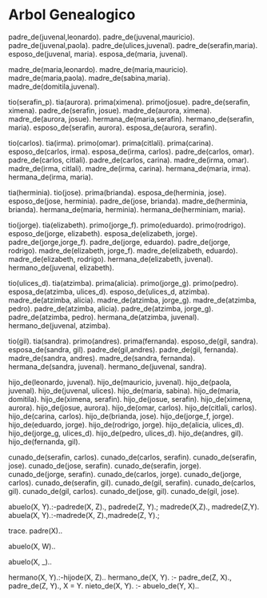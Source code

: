 # Arbol Genealogico

padre_de(juvenal,leonardo).
padre_de(juvenal,mauricio).
padre_de(juvenal,paola).
padre_de(ulices,juvenal).
padre_de(serafin,maria).
esposo_de(juvenal, maria).
esposa_de(maria, juvenal).

madre_de(maria,leonardo).
madre_de(maria,mauricio).
madre_de(maria,paola).
madre_de(sabina,maria).
madre_de(domitila,juvenal).

tio(serafin_p).
tia(aurora).
prima(ximena).
primo(josue).
padre_de(serafin, ximena).
padre_de(serafin, josue).
madre_de(aurora, ximena).
madre_de(aurora, josue).
hermana_de(maria,serafin).
hermano_de(serafin, maria).
esposo_de(serafin, aurora).
esposa_de(aurora, serafin).

tio(carlos).
tia(irma).
primo(omar).
prima(citlali).
prima(carina).
esposo_de(carlos, irma).
esposa_de(irma, carlos).
padre_de(carlos, omar).
padre_de(carlos, citlali).
padre_de(carlos, carina).
madre_de(irma, omar).
madre_de(irma, citlali).
madre_de(irma, carina).
hermana_de(maria, irma).
hermana_de(irma, maria).

tia(herminia).
tio(jose).
prima(brianda).
esposa_de(herminia, jose).
esposo_de(jose, herminia).
padre_de(jose, brianda).
madre_de(herminia, brianda).
hermana_de(maria, herminia).
hermana_de(herminiam, maria).

tio(jorge).
tia(elizabeth).
primo(jorge_f).
primo(eduardo).
primo(rodrigo).
esposo_de(jorge, elizabeth).
esposa_de(elizabeth, jorge).
padre_de(jorge,jorge_f).
padre_de(jorge, eduardo).
padre_de(jorge, rodrigo).
madre_de(elizabeth, jorge_f).
madre_de(elizabeth, eduardo).
madre_de(elizabeth, rodrigo).
hermana_de(elizabeth, juvenal).
hermano_de(juvenal, elizabeth).

tio(ulices_d).
tia(atzimba).
prima(alicia).
primo(jorge_g).
primo(pedro).
esposa_de(atzimba, ulices_d).
esposo_de(ulices_d, atzimba).
madre_de(atzimba, alicia).
madre_de(atzimba, jorge_g).
madre_de(atzimba, pedro).
padre_de(atzimba, alicia).
padre_de(atzimba, jorge_g).
padre_de(atzimba, pedro).
hermana_de(atzimba, juvenal).
hermano_de(juvenal, atzimba).

tio(gil).
tia(sandra).
primo(andres).
prima(fernanda).
esposo_de(gil, sandra).
esposa_de(sandra, gil).
padre_de(gil,andres).
padre_de(gil, fernanda).
madre_de(sandra, andres).
madre_de(sandra, fernanda).
hermana_de(sandra, juvenal).
hermano_de(juvenal, sandra).

hijo_de(leonardo, juvenal).
hijo_de(mauricio, juvenal).
hijo_de(paola, juvenal).
hijo_de(juvenal, ulices).
hijo_de(maria, sabina).
hijo_de(maria, domitila).
hijo_de(ximena, serafin).
hijo_de(josue, serafin).
hijo_de(ximena, aurora).
hijo_de(josue, aurora).
hijo_de(omar, carlos).
hijo_de(citlali, carlos).
hijo_de(carina, carlos).
hijo_de(brianda, jose).
hijo_de(jorge_f, jorge).
hijo_de(eduardo, jorge).
hijo_de(rodrigo, jorge).
hijo_de(alicia, ulices_d).
hijo_de(jorge_g, ulices_d).
hijo_de(pedro, ulices_d).
hijo_de(andres, gil).
hijo_de(fernanda, gil).

cunado_de(serafin, carlos).
cunado_de(carlos, serafin).
cunado_de(serafin, jose).
cunado_de(jose, serafin).
cunado_de(serafin, jorge).
cunado_de(jorge, serafin).
cunado_de(carlos, jorge).
cunado_de(jorge, carlos).
cunado_de(serafin, gil).
cunado_de(gil, serafin).
cunado_de(carlos, gil).
cunado_de(gil, carlos).
cunado_de(jose, gil).
cunado_de(gil, jose).

abuelo(X, Y).:-padrede(X, Z)., padrede(Z, Y).; madrede(X,Z)., madrede(Z,Y).
abuela(X, Y).:-madrede(X, Z).,madrede(Z, Y).;

trace.
padre(X)..

abuelo(X, W)..

abuelo(X, _)..

hermano(X, Y).:-hijode(X, Z)..
hermano_de(X, Y). :- padre_de(Z, X)., padre_de(Z, Y)., X \= Y.
  nieto_de(X, Y). :- abuelo_de(Y, X)..
